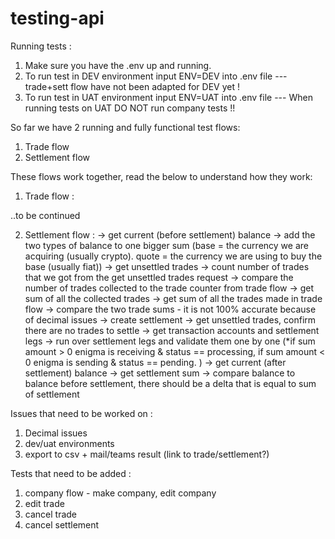 # testing-api
Running tests :
1. Make sure you have the .env up and running.
2. To run test in DEV environment input ENV=DEV into .env file --- trade+sett flow have not been adapted for DEV yet !
3. To run test in UAT environment input ENV=UAT into .env file --- When running tests on UAT DO NOT run company tests !!

So far we have 2 running and fully functional test flows:
1. Trade flow
2. Settlement flow 

These flows work together, read the below to understand how they work: 
1. Trade flow :

..to be continued 


2. Settlement flow :
-> get current (before settlement) balance 
-> add the two types of balance to one bigger sum (base = the currency we are acquiring (usually crypto). quote = the currency we are using to buy the base (usually fiat))
-> get unsettled trades 
-> count number of trades that we got from the get unsettled trades request 
-> compare the number of trades collected to the trade counter from trade flow
-> get sum of all the collected trades 
-> get sum of all the trades made in trade flow 
-> compare the two trade sums - it is not 100% accurate because of decimal issues 
-> create settlement 
-> get unsettled trades, confirm there are no trades to settle
-> get transaction accounts and settlement legs
-> run over settlement legs and validate them one by one (*if sum amount > 0 enigma is receiving & status == processing, if sum amount < 0 enigma is sending & status == pending. )
-> get current (after settlement) balance 
-> get settlement sum
-> compare balance to balance before settlement, there should be a delta that is equal to sum of settlement



Issues that need to be worked on :
1. Decimal issues 
2. dev/uat environments 
3. export to csv + mail/teams result (link to trade/settlement?)

Tests that need to be added :
1. company flow - make company, edit company
2. edit trade
3. cancel trade
4. cancel settlement 
